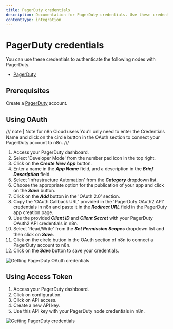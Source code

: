 ```yaml
---
title: PagerDuty credentials
description: Documentation for PagerDuty credentials. Use these credentials to authenticate PagerDuty in n8n, a workflow automation platform.
contentType: integration
---
```


# PagerDuty credentials

You can use these credentials to authenticate the following nodes with PagerDuty.

- [PagerDuty](/integrations/builtin/app-nodes/n8n-nodes-base.pagerduty/)

## Prerequisites

Create a [PagerDuty](https://pagerduty.com/) account.

## Using OAuth

/// note | Note for n8n Cloud users
You'll only need to enter the Credentials Name and click on the circle button in the OAuth section to connect your PagerDuty account to n8n.
///

1. Access your PagerDuty dashboard.
2. Select 'Developer Mode' from the number pad icon in the top right.
3. Click on the ***Create New App*** button.
4. Enter a name in the ***App Name*** field, and a description in the ***Brief Description*** field.
5. Select 'Infrastructure Automation' from the ***Category*** dropdown list.
6. Choose the appropriate option for the publication of your app and click on the ***Save*** button.
7. Click on the ***Add*** button in the 'OAuth 2.0' section.
8. Copy the 'OAuth Callback URL' provided in the 'PagerDuty OAuth2 API' credentials in n8n and paste it in the ***Redirect URL*** field in the PagerDuty app creation page.
9. Use the provided ***Client ID*** and ***Client Secret*** with your PagerDuty OAuth2 API credentials in n8n.
10. Select 'Read/Write' from the ***Set Permission Scopes*** dropdown list and then click on ***Save***.
11. Click on the circle button in the OAuth section of n8n to connect a PagerDuty account to n8n.
12. Click on the ***Save*** button to save your credentials.

![Getting PagerDuty OAuth credentials](/_images/integrations/builtin/credentials/pagerduty/using-oauth.gif)

## Using Access Token

1. Access your PagerDuty dashboard.
2. Click on configuration.
3. Click on API access.
4. Create a new API key.
5. Use this API key with your PagerDuty node credentials in n8n.

![Getting PagerDuty credentials](/_images/integrations/builtin/credentials/pagerduty/using-access-token.gif)

